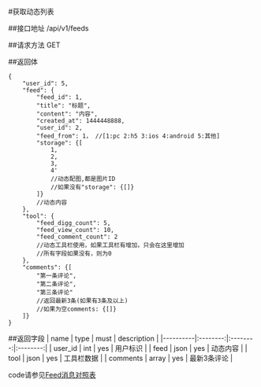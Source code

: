 #获取动态列表

##接口地址
/api/v1/feeds

##请求方法
GET

##返回体
```json5
{
    "user_id": 5,
    "feed": {
        "feed_id": 1,
        "title": "标题",
        "content": "内容",
        "created_at": 1444448888,
        "user_id": 2,
        "feed_from": 1， //[1:pc 2:h5 3:ios 4:android 5:其他]
        "storage": {[
            1,
            2,
            3,
            4'
            //动态配图,都是图片ID
            //如果没有"storage": {[]}
        ]}
        //动态内容
    },
    "tool": {
        "feed_digg_count": 5,
        "feed_view_count": 10,
        "feed_comment_count": 2
        //动态工具栏使用，如果工具栏有增加，只会在这里增加
        //所有字段如果没有，则为0
    },
    "comments": {[
        "第一条评论",
        "第二条评论",
        "第三条评论"
        //返回最新3条(如果有3条及以上)
        //如果为空comments: {[]}
    ]}
}
```

##返回字段
| name     | type     | must     | description |
|----------|:--------:|:--------:|:--------:|
| user_id  | int      | yes      | 用户标识 |
| feed	   | json	  | yes		 | 动态内容 |
| tool     | json  	  | yes 	 | 工具栏数据 |
| comments | array    | yes      | 最新3条评论 |

code请参见[Feed消息对照表](Feed消息对照表.md)